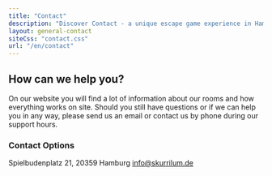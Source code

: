```yaml
---
title: "Contact"
description: "Discover Contact - a unique escape game experience in Hamburg St. Pauli. Book your adventure at Skurrilum now!"
layout: general-contact
siteCss: "contact.css"
url: "/en/contact"
---
```


## How can we help you?

On our website you will find a lot of information about our rooms and how everything works on site. Should you still have questions or if we can help you in any way, please send us an email or contact us by phone during our support hours.

### Contact Options

Spielbudenplatz 21, 20359 Hamburg
info@skurrilum.de
